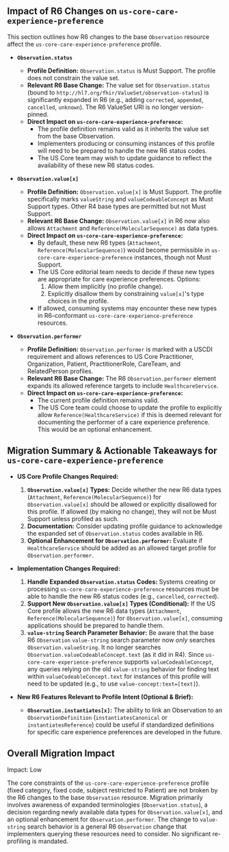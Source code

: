 ## Impact of R6 Changes on `us-core-care-experience-preference`

This section outlines how R6 changes to the base `Observation` resource affect the `us-core-care-experience-preference` profile.

*   **`Observation.status`**
    *   **Profile Definition:** `Observation.status` is Must Support. The profile does not constrain the value set.
    *   **Relevant R6 Base Change:** The value set for `Observation.status` (bound to `http://hl7.org/fhir/ValueSet/observation-status`) is significantly expanded in R6 (e.g., adding `corrected`, `appended`, `cancelled`, `unknown`). The R6 ValueSet URI is no longer version-pinned.
    *   **Direct Impact on `us-core-care-experience-preference`:**
        *   The profile definition remains valid as it inherits the value set from the base Observation.
        *   Implementers producing or consuming instances of this profile will need to be prepared to handle the new R6 status codes.
        *   The US Core team may wish to update guidance to reflect the availability of these new R6 status codes.

*   **`Observation.value[x]`**
    *   **Profile Definition:** `Observation.value[x]` is Must Support. The profile specifically marks `valueString` and `valueCodeableConcept` as Must Support types. Other R4 base types are permitted but not Must Support.
    *   **Relevant R6 Base Change:** `Observation.value[x]` in R6 now also allows `Attachment` and `Reference(MolecularSequence)` as data types.
    *   **Direct Impact on `us-core-care-experience-preference`:**
        *   By default, these new R6 types (`Attachment`, `Reference(MolecularSequence)`) would become permissible in `us-core-care-experience-preference` instances, though not Must Support.
        *   The US Core editorial team needs to decide if these new types are appropriate for care experience preferences. Options:
            1.  Allow them implicitly (no profile change).
            2.  Explicitly disallow them by constraining `value[x]`'s type choices in the profile.
        *   If allowed, consuming systems may encounter these new types in R6-conformant `us-core-care-experience-preference` resources.

*   **`Observation.performer`**
    *   **Profile Definition:** `Observation.performer` is marked with a USCDI requirement and allows references to US Core Practitioner, Organization, Patient, PractitionerRole, CareTeam, and RelatedPerson profiles.
    *   **Relevant R6 Base Change:** The R6 `Observation.performer` element expands its allowed reference targets to include `HealthcareService`.
    *   **Direct Impact on `us-core-care-experience-preference`:**
        *   The current profile definition remains valid.
        *   The US Core team could choose to update the profile to explicitly allow `Reference(HealthcareService)` if this is deemed relevant for documenting the performer of a care experience preference. This would be an optional enhancement.

## Migration Summary & Actionable Takeaways for `us-core-care-experience-preference`

*   **US Core Profile Changes Required:**
    1.  **`Observation.value[x]` Types:** Decide whether the new R6 data types (`Attachment`, `Reference(MolecularSequence)`) for `Observation.value[x]` should be allowed or explicitly disallowed for this profile. If allowed (by making no change), they will not be Must Support unless profiled as such.
    2.  **Documentation:** Consider updating profile guidance to acknowledge the expanded set of `Observation.status` codes available in R6.
    3.  **Optional Enhancement for `Observation.performer`:** Evaluate if `HealthcareService` should be added as an allowed target profile for `Observation.performer`.

*   **Implementation Changes Required:**
    1.  **Handle Expanded `Observation.status` Codes:** Systems creating or processing `us-core-care-experience-preference` resources must be able to handle the new R6 status codes (e.g., `cancelled`, `corrected`).
    2.  **Support New `Observation.value[x]` Types (Conditional):** If the US Core profile allows the new R6 data types (`Attachment`, `Reference(MolecularSequence)`) for `Observation.value[x]`, consuming applications should be prepared to handle them.
    3.  **`value-string` Search Parameter Behavior:** Be aware that the base R6 `Observation` `value-string` search parameter now *only* searches `Observation.valueString`. It no longer searches `Observation.valueCodeableConcept.text` (as it did in R4). Since `us-core-care-experience-preference` supports `valueCodeableConcept`, any queries relying on the old `value-string` behavior for finding text within `valueCodeableConcept.text` for instances of this profile will need to be updated (e.g., to use `value-concept:text=[text]`).

*   **New R6 Features Relevant to Profile Intent (Optional & Brief):**
    *   **`Observation.instantiates[x]`:** The ability to link an Observation to an `ObservationDefinition` (`instantiatesCanonical` or `instantiatesReference`) could be useful if standardized definitions for specific care experience preferences are developed in the future.

## Overall Migration Impact
Impact: Low

The core constraints of the `us-core-care-experience-preference` profile (fixed category, fixed code, subject restricted to Patient) are not broken by the R6 changes to the base `Observation` resource. Migration primarily involves awareness of expanded terminologies (`Observation.status`), a decision regarding newly available data types for `Observation.value[x]`, and an optional enhancement for `Observation.performer`. The change to `value-string` search behavior is a general R6 `Observation` change that implementers querying these resources need to consider. No significant re-profiling is mandated.